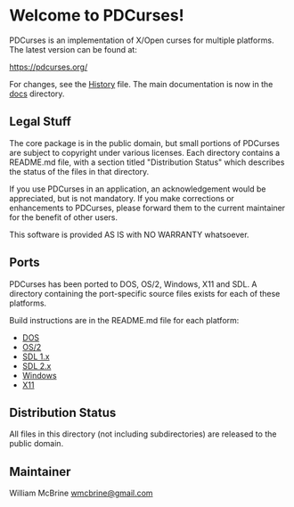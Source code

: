 Welcome to PDCurses!
====================

PDCurses is an implementation of X/Open curses for multiple platforms.
The latest version can be found at:

   https://pdcurses.org/

For changes, see the [History] file. The main documentation is now in
the [docs] directory.


Legal Stuff
-----------

The core package is in the public domain, but small portions of PDCurses
are subject to copyright under various licenses.  Each directory
contains a README.md file, with a section titled "Distribution Status"
which describes the status of the files in that directory.

If you use PDCurses in an application, an acknowledgement would be
appreciated, but is not mandatory. If you make corrections or
enhancements to PDCurses, please forward them to the current maintainer
for the benefit of other users.

This software is provided AS IS with NO WARRANTY whatsoever.


Ports
-----

PDCurses has been ported to DOS, OS/2, Windows, X11 and SDL. A directory
containing the port-specific source files exists for each of these
platforms.

Build instructions are in the README.md file for each platform:

-  [DOS]
-  [OS/2]
-  [SDL 1.x]
-  [SDL 2.x]
-  [Windows]
-  [X11]


Distribution Status
-------------------

All files in this directory (not including subdirectories) are released
to the public domain.


Maintainer
----------

William McBrine <wmcbrine@gmail.com>

[History]: docs/HISTORY.md
[docs]: docs/README.md
[DOS]: dos/README.md
[OS/2]: os2/README.md
[SDL 1.x]: sdl1/README.md
[SDL 2.x]: sdl2/README.md
[Windows]: wincon/README.md
[X11]: x11/README.md
